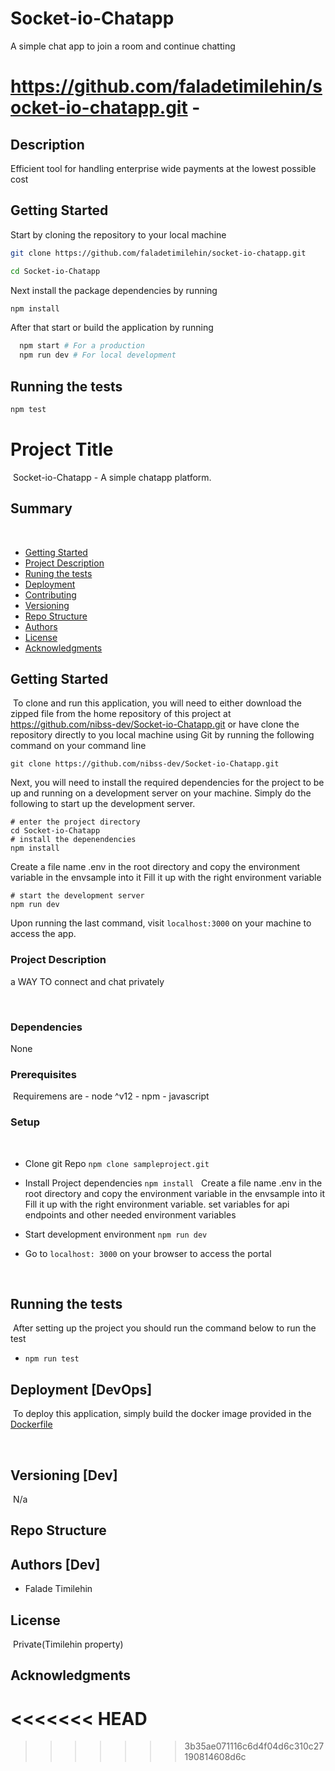 # Socket-io-Chatapp
A simple chat app to join a room and continue chatting 

# https://github.com/faladetimilehin/socket-io-chatapp.git - 

## Description

Efficient tool for handling enterprise wide payments at the lowest possible cost

## Getting Started

Start by cloning the repository to your local machine

```bash
git clone https://github.com/faladetimilehin/socket-io-chatapp.git

cd Socket-io-Chatapp
```

Next install the package dependencies by running

```bash
npm install
```

After that start or build the application by running

```bash
  npm start # For a production
  npm run dev # For local development
```

## Running the tests

```bash
npm test

```


# Project Title
​
Socket-io-Chatapp - A simple chatapp  platform.
​
## Summary
​
  - [Getting Started](#getting-started)
  - [Project Description](#project-description)
  - [Runing the tests](#running-the-tests)
  - [Deployment](#deployment)
  - [Contributing](#contributing)
  - [Versioning](#versioning)
  - [Repo Structure](#repo-structure)
  - [Authors](#authors)
  - [License](#license)
  - [Acknowledgments](#acknowledgments)
​
## Getting Started
​
To clone and run this application, you will need to either download the zipped file from the home repository of this project
at https://github.com/nibss-dev/Socket-io-Chatapp.git or have clone the repository directly to you local machine using Git
by running the following command on your command line
​
```shell script
git clone https://github.com/nibss-dev/Socket-io-Chatapp.git
```
Next, you will need to install the required dependencies for the project to be up and running
on a development server on your machine. Simply do the following to start up the development server.
```shell script
# enter the project directory
cd Socket-io-Chatapp
# install the depenendencies
npm install

```
Create a file name .env in the root directory and copy the environment variable in the envsample into it
Fill it up with the right environment variable

```shell script
# start the development server
npm run dev
```
Upon running the last command, visit `localhost:3000` on your machine to access the app.


### Project Description
a WAY TO connect and chat privately 

​
### Dependencies
None
​
### Prerequisites
​
Requiremens are
    - node ^v12
    - npm
    - javascript
​
### Setup
​​
​
- Clone git Repo `npm clone sampleproject.git`
​
- Install Project dependencies  `npm install`
​
​
Create a file name .env in the root directory and copy the environment variable in the envsample into it
Fill it up with the right environment variable. set variables for api endpoints and other needed environment variables

- Start development environment `npm run dev`
​
- Go to `localhost: 3000` on your browser to access the portal

​
## Running the tests
​
After setting up the project you should run the command below to run the test
​
- `npm run test`
​
## Deployment [DevOps]
​
To deploy this application, simply build the docker image provided in the [Dockerfile](./Dockerfile)
​

​
## Versioning [Dev]
​
N/a
​

## Repo Structure

## Authors [Dev]
- Falade Timilehin


## License
​
Private(Timilehin property)
​
## Acknowledgments
<<<<<<< HEAD
=======

>>>>>>> 3b35ae071116c6d4f04d6c310c27190814608d6c
